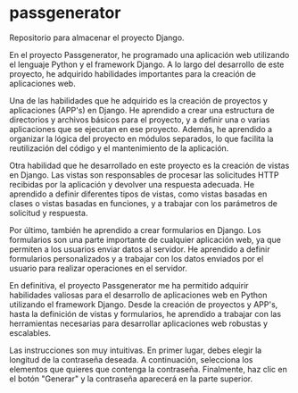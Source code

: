 # passgenerator
Repositorio para almacenar el proyecto Django.

En el proyecto Passgenerator, he programado una aplicación web utilizando el lenguaje Python y el framework Django. A lo largo del desarrollo de este proyecto, he adquirido habilidades importantes para la creación de aplicaciones web.

Una de las habilidades que he adquirido es la creación de proyectos y aplicaciones (APP's) en Django. He aprendido a crear una estructura de directorios y archivos básicos para el proyecto, y a definir una o varias aplicaciones que se ejecutan en ese proyecto. Además, he aprendido a organizar la lógica del proyecto en módulos separados, lo que facilita la reutilización del código y el mantenimiento de la aplicación.

Otra habilidad que he desarrollado en este proyecto es la creación de vistas en Django. Las vistas son responsables de procesar las solicitudes HTTP recibidas por la aplicación y devolver una respuesta adecuada. He aprendido a definir diferentes tipos de vistas, como vistas basadas en clases o vistas basadas en funciones, y a trabajar con los parámetros de solicitud y respuesta.

Por último, también he aprendido a crear formularios en Django. Los formularios son una parte importante de cualquier aplicación web, ya que permiten a los usuarios enviar datos al servidor. He aprendido a definir formularios personalizados y a trabajar con los datos enviados por el usuario para realizar operaciones en el servidor.

En definitiva, el proyecto Passgenerator me ha permitido adquirir habilidades valiosas para el desarrollo de aplicaciones web en Python utilizando el framework Django. Desde la creación de proyectos y APP's, hasta la definición de vistas y formularios, he aprendido a trabajar con las herramientas necesarias para desarrollar aplicaciones web robustas y escalables.


Las instrucciones son muy intuitivas. En primer lugar, debes elegir la longitud de la contraseña deseada. A continuación, selecciona los elementos que quieres que contenga la contraseña. Finalmente, haz clic en el botón "Generar" y la contraseña aparecerá en la parte superior.
